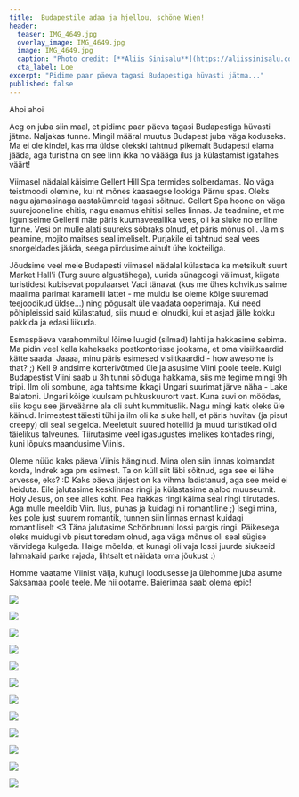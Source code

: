 ```yaml
---
title:  Budapestile adaa ja hjellou, schöne Wien!
header: 
  teaser: IMG_4649.jpg
  overlay_image: IMG_4649.jpg
  image: IMG_4649.jpg
  caption: "Photo credit: [**Aliis Sinisalu**](https://aliissinisalu.com/)"
  cta_label: Loe
excerpt: "Pidime paar päeva tagasi Budapestiga hüvasti jätma..."
published: false
---
```

Ahoi ahoi

Aeg on juba siin maal, et pidime paar päeva tagasi Budapestiga hüvasti jätma. Naljakas tunne. Mingil määral muutus Budapest juba väga koduseks. Ma ei ole kindel, kas ma üldse olekski tahtnud pikemalt Budapesti elama jääda, aga turistina on see linn ikka no väääga ilus ja külastamist igatahes väärt! 

Viimasel nädalal käisime Gellert Hill Spa termides solberdamas. No väga teistmoodi olemine, kui nt mõnes kaasaegse lookiga Pärnu spas. Oleks nagu ajamasinaga aastakümneid tagasi sõitnud. Gellert Spa hoone on väga suurejooneline ehitis, nagu enamus ehitisi selles linnas. Ja teadmine, et me liguniseime Gellerti mäe päris kuumaveeallika vees, oli ka siuke no eriline tunne. Vesi on mulle alati suureks sõbraks olnud, et päris mõnus oli. Ja mis peamine, mojito maitses seal imeliselt. Purjakile ei tahtnud seal vees snorgeldades jääda, seega piirdusime ainult ühe kokteiliga.

Jõudsime veel meie Budapesti viimasel nädalal külastada ka metsikult suurt Market Hall'i (Turg suure algustähega), uurida sünagoogi välimust, kiigata turistidest kubisevat populaarset Vaci tänavat (kus me ühes kohvikus saime maailma parimat karamelli lattet - me muidu ise oleme kõige suuremad teejoodikud üldse...) ning põgusalt üle vaadata ooperimaja. Kui need põhipleissid said külastatud, siis muud ei olnudki, kui et asjad jälle kokku pakkida ja edasi liikuda.

Esmaspäeva varahommikul lõime luugid (silmad) lahti ja hakkasime sebima. Ma pidin veel kella kaheksaks postkontorisse jooksma, et oma visiitkaardid kätte saada. Jaaaa, minu päris esimesed visiitkaardid - how awesome is that? ;) Kell 9 andsime korterivõtmed üle ja asusime Viini poole teele. Kuigi Budapestist Viini saab u 3h tunni sõiduga hakkama, siis me tegime mingi 9h tripi. Ilm oli sombune, aga tahtsime ikkagi Ungari suurimat järve näha - Lake Balatoni. Ungari kõige kuulsam puhkuskuurort vast. Kuna suvi on möödas, siis kogu see järveäärne ala oli suht kummituslik. Nagu mingi katk oleks üle käinud. Inimestest täiesti tühi ja ilm oli ka siuke hall, et päris huvitav (ja pisut creepy) oli seal seigelda. Meeletult suured hotellid ja muud turistikad olid täielikus talveunes. Tiirutasime veel igasugustes imelikes kohtades ringi, kuni lõpuks maandusime Viinis.

Oleme nüüd kaks päeva Viinis hänginud. Mina olen siin linnas kolmandat korda, Indrek aga pm esimest. Ta on küll siit läbi sõitnud, aga see ei lähe arvesse, eks? :D Kaks päeva järjest on ka vihma ladistanud, aga see meid ei heiduta. Eile jalutasime kesklinnas ringi ja külastasime ajaloo muuseumit. Holy Jesus, on see alles koht. Pea hakkas ringi käima seal ringi tiirutades. Aga mulle meeldib Viin. Ilus, puhas ja kuidagi nii romantiline ;) Isegi mina, kes pole just suurem romantik, tunnen siin linnas ennast kuidagi romantiliselt <3 Täna jalutasime Schönbrunni lossi pargis ringi. Päikesega oleks muidugi vb pisut toredam olnud, aga väga mõnus oli seal sügise värvidega kulgeda. Haige mõelda, et kunagi oli vaja lossi juurde siukseid lahmakaid parke rajada, lihtsalt et näidata oma jõukust :)

Homme vaatame Viinist välja, kuhugi loodusesse ja ülehomme juba asume Saksamaa poole teele. Me nii ootame. Baierimaa saab olema epic!

![]({{site.baseurl}}/images/IMG_4621.jpg)

![]({{site.baseurl}}/images/IMG_4623.jpg)

![]({{site.baseurl}}/images/IMG_4637.jpg)

![]({{site.baseurl}}/images/IMG_4642.jpg)

![]({{site.baseurl}}/images/IMG_4645.jpg)

![]({{site.baseurl}}/images/IMG_4647.jpg)

![]({{site.baseurl}}/images/IMG_4655.jpg)

![]({{site.baseurl}}/images/IMG_4659.jpg)

![]({{site.baseurl}}/images/IMG_20161018_143058.jpg)

![]({{site.baseurl}}/images/IMG_20161018_153715.jpg)

![]({{site.baseurl}}/images/IMG_20161018_153751.jpg)

![]({{site.baseurl}}/images/IMG_20161019_153526.jpg)

